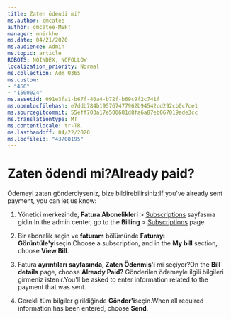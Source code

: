 ```yaml
---
title: Zaten ödendi mi?
ms.author: cmcatee
author: cmcatee-MSFT
manager: mnirkhe
ms.date: 04/21/2020
ms.audience: Admin
ms.topic: article
ROBOTS: NOINDEX, NOFOLLOW
localization_priority: Normal
ms.collection: Adm_O365
ms.custom:
- "466"
- "1500024"
ms.assetid: 091e3fa1-b67f-40a4-b72f-b69c9f2c741f
ms.openlocfilehash: e7ddb784b195767477962b94542cd292cb0c7ce1
ms.sourcegitcommit: 55eff703a17e500681d8fa6a87eb067019ade3cc
ms.translationtype: MT
ms.contentlocale: tr-TR
ms.lasthandoff: 04/22/2020
ms.locfileid: "43708195"
---
```

# <a name="already-paid"></a><span data-ttu-id="f577f-102">Zaten ödendi mi?</span><span class="sxs-lookup"><span data-stu-id="f577f-102">Already paid?</span></span>

<span data-ttu-id="f577f-103">Ödemeyi zaten gönderdiyseniz, bize bildirebilirsiniz:</span><span class="sxs-lookup"><span data-stu-id="f577f-103">If you've already sent payment, you can let us know:</span></span>
  
1. <span data-ttu-id="f577f-104">Yönetici merkezinde, **Fatura Abonelikleri** \> [Subscriptions](https://go.microsoft.com/fwlink/p/?linkid=842054) sayfasına gidin.</span><span class="sxs-lookup"><span data-stu-id="f577f-104">In the admin center, go to the **Billing** \> [Subscriptions](https://go.microsoft.com/fwlink/p/?linkid=842054) page.</span></span>

2. <span data-ttu-id="f577f-105">Bir abonelik seçin ve **faturam** bölümünde **Faturayı Görüntüle'yi**seçin.</span><span class="sxs-lookup"><span data-stu-id="f577f-105">Choose a subscription, and in the **My bill** section, choose **View Bill**.</span></span>

3. <span data-ttu-id="f577f-106">Fatura **ayrıntıları** **sayfasında, Zaten Ödenmiş'i** mi seçiyor?</span><span class="sxs-lookup"><span data-stu-id="f577f-106">On the **Bill details** page, choose **Already Paid?**</span></span> <span data-ttu-id="f577f-107">Gönderilen ödemeyle ilgili bilgileri girmeniz istenir.</span><span class="sxs-lookup"><span data-stu-id="f577f-107">You'll be asked to enter information related to the payment that was sent.</span></span>

4. <span data-ttu-id="f577f-108">Gerekli tüm bilgiler girildiğinde **Gönder'i**seçin.</span><span class="sxs-lookup"><span data-stu-id="f577f-108">When all required information has been entered, choose **Send**.</span></span>